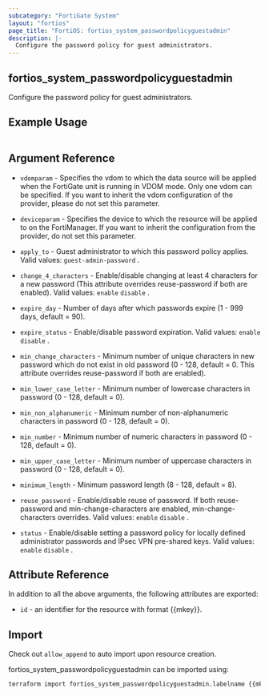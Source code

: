 ```yaml
---
subcategory: "FortiGate System"
layout: "fortios"
page_title: "FortiOS: fortios_system_passwordpolicyguestadmin"
description: |-
  Configure the password policy for guest administrators.
---
```


## fortios_system_passwordpolicyguestadmin
Configure the password policy for guest administrators.

## Example Usage

```hcl

```

## Argument Reference
* `vdomparam` - Specifies the vdom to which the data source will be applied when the FortiGate unit is running in VDOM mode. Only one vdom can be specified. If you want to inherit the vdom configuration of the provider, please do not set this parameter.
* `deviceparam` - Specifies the device to which the resource will be applied to on the FortiManager. If you want to inherit the configuration from the provider, do not set this parameter.

* `apply_to` - Guest administrator to which this password policy applies. Valid values: `guest-admin-password` .
* `change_4_characters` - Enable/disable changing at least 4 characters for a new password (This attribute overrides reuse-password if both are enabled). Valid values: `enable` `disable` .
* `expire_day` - Number of days after which passwords expire (1 - 999 days, default = 90).
* `expire_status` - Enable/disable password expiration. Valid values: `enable` `disable` .
* `min_change_characters` - Minimum number of unique characters in new password which do not exist in old password (0 - 128, default = 0. This attribute overrides reuse-password if both are enabled).
* `min_lower_case_letter` - Minimum number of lowercase characters in password (0 - 128, default = 0).
* `min_non_alphanumeric` - Minimum number of non-alphanumeric characters in password (0 - 128, default = 0).
* `min_number` - Minimum number of numeric characters in password (0 - 128, default = 0).
* `min_upper_case_letter` - Minimum number of uppercase characters in password (0 - 128, default = 0).
* `minimum_length` - Minimum password length (8 - 128, default = 8).
* `reuse_password` - Enable/disable reuse of password. If both reuse-password and min-change-characters are enabled, min-change-characters overrides. Valid values: `enable` `disable` .
* `status` - Enable/disable setting a password policy for locally defined administrator passwords and IPsec VPN pre-shared keys. Valid values: `enable` `disable` .

## Attribute Reference

In addition to all the above arguments, the following attributes are exported:
* `id` - an identifier for the resource with format {{mkey}}.

## Import

Check out `allow_append` to auto import upon resource creation.

fortios_system_passwordpolicyguestadmin can be imported using:
```sh
terraform import fortios_system_passwordpolicyguestadmin.labelname {{mkey}}
```
